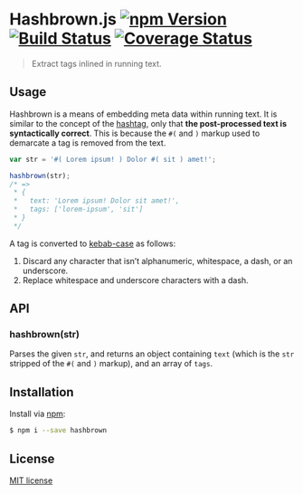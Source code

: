 # Hashbrown.js [![npm Version](http://img.shields.io/npm/v/hashbrown.svg?style=flat)](https://www.npmjs.org/package/hashbrown) [![Build Status](https://img.shields.io/travis/yuanqing/hashbrown.svg?style=flat)](https://travis-ci.org/yuanqing/hashbrown) [![Coverage Status](https://img.shields.io/coveralls/yuanqing/hashbrown.svg?style=flat)](https://coveralls.io/r/yuanqing/hashbrown)

> Extract tags inlined in running text.

## Usage

Hashbrown is a means of embedding meta data within running text. It is similar to the concept of the [hashtag](https://support.twitter.com/articles/49309-using-hashtags-on-twitter), only that **the post-processed text is syntactically correct**. This is because the `#(` and `)` markup used to demarcate a tag is removed from the text.

```js
var str = '#( Lorem ipsum! ) Dolor #( sit ) amet!';

hashbrown(str);
/* =>
 * {
 *   text: 'Lorem ipsum! Dolor sit amet!',
 *   tags: ['lorem-ipsum', 'sit']
 * }
 */
```

A tag is converted to [kebab-case](http://stackoverflow.com/a/12273101/348359) as follows:

1. Discard any character that isn&rsquo;t alphanumeric, whitespace, a dash, or an underscore.
2. Replace whitespace and underscore characters with a dash.

## API

### hashbrown(str)

Parses the given `str`, and returns an object containing `text` (which is the `str` stripped of the `#(` and `)` markup), and an array of `tags`.

## Installation

Install via [npm](https://www.npmjs.org/package/hashbrown):

```bash
$ npm i --save hashbrown
```

## License

[MIT license](https://github.com/yuanqing/hashbrown/blob/master/LICENSE)
